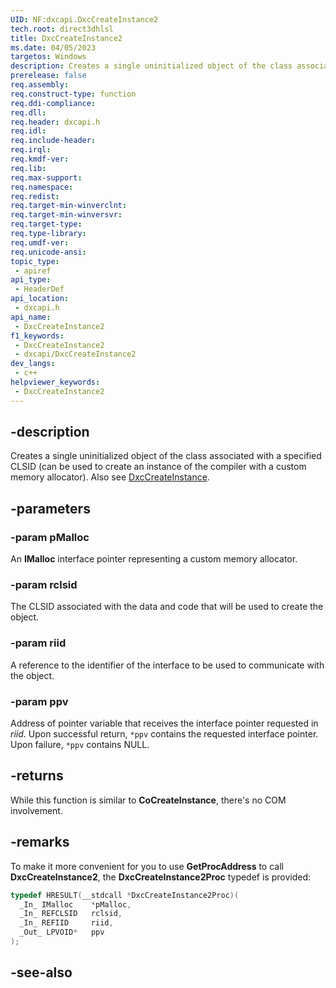 ```yaml
---
UID: NF:dxcapi.DxcCreateInstance2
tech.root: direct3dhlsl
title: DxcCreateInstance2
ms.date: 04/05/2023
targetos: Windows
description: Creates a single uninitialized object of the class associated with a specified CLSID (can be used to create an instance of the compiler with a custom memory allocator).
prerelease: false
req.assembly: 
req.construct-type: function
req.ddi-compliance: 
req.dll: 
req.header: dxcapi.h
req.idl: 
req.include-header: 
req.irql: 
req.kmdf-ver: 
req.lib: 
req.max-support: 
req.namespace: 
req.redist: 
req.target-min-winverclnt: 
req.target-min-winversvr: 
req.target-type: 
req.type-library: 
req.umdf-ver: 
req.unicode-ansi: 
topic_type:
 - apiref
api_type:
 - HeaderDef
api_location:
 - dxcapi.h
api_name:
 - DxcCreateInstance2
f1_keywords:
 - DxcCreateInstance2
 - dxcapi/DxcCreateInstance2
dev_langs:
 - c++
helpviewer_keywords:
 - DxcCreateInstance2
---
```


## -description

Creates a single uninitialized object of the class associated with a specified CLSID (can be used to create an instance of the compiler with a custom memory allocator). Also see [DxcCreateInstance](./nf-dxcapi-dxccreateinstance).

## -parameters

### -param pMalloc

An **IMalloc** interface pointer representing a custom memory allocator.

### -param rclsid

The CLSID associated with the data and code that will be used to create the object.

### -param riid

A reference to the identifier of the interface to be used to communicate with the object.

### -param ppv

Address of pointer variable that receives the interface pointer requested in *riid*. Upon successful return, `*ppv` contains the requested interface pointer. Upon failure, `*ppv` contains NULL.

## -returns

While this function is similar to **CoCreateInstance**, there's no COM involvement.

## -remarks

To make it more convenient for you to use **GetProcAddress** to call **DxcCreateInstance2**, the **DxcCreateInstance2Proc** typedef is provided:

```cpp
typedef HRESULT(__stdcall *DxcCreateInstance2Proc)(
  _In_ IMalloc    *pMalloc,
  _In_ REFCLSID   rclsid,
  _In_ REFIID     riid,
  _Out_ LPVOID*   ppv
);
```

## -see-also
